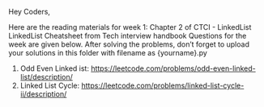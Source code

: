 Hey Coders,

Here are the reading materials for week 1: 
Chapter 2 of CTCI - LinkedList
LinkedList Cheatsheet from Tech interview handbook
Questions for the week are given below.
After solving the problems, don’t forget to upload your solutions in this folder with filename as {yourname}.py


1. Odd Even Linked ist: https://leetcode.com/problems/odd-even-linked-list/description/
2. Linked List Cycle: https://leetcode.com/problems/linked-list-cycle-ii/description/